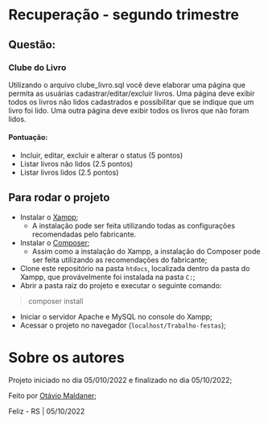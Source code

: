 # Recuperação - segundo trimestre
## Questão:
### Clube do Livro
Utilizando o arquivo clube_livro.sql você deve elaborar uma página que permita as usuárias cadastrar/editar/excluir livros. Uma página deve exibir todos os livros não lidos cadastrados e possibilitar que se indique que um livro foi lido. Uma outra página deve exibir todos os livros que não foram lidos.
#### Pontuação: 
- Incluir, editar, excluir e alterar o status (5 pontos)
- Listar livros não lidos (2.5 pontos)
- Listar livros lidos (2.5 pontos)
## Para rodar o projeto
- Instalar o [Xampp](https://www.apachefriends.org/pt_br/index.html);
    - A instalação pode ser feita utilizando todas as configurações recomendadas pelo fabricante.
- Instalar o [Composer](https://getcomposer.org/);
    - Assim como a instalação do Xampp, a instalação do Composer pode ser feita utilizando as recomendações do fabricante;
- Clone este repositório na pasta `htdocs`, localizada dentro da pasta do Xampp, que provávelmente foi instalada na pasta `C:`;
- Abrir a pasta raiz do projeto e executar o seguinte comando:
> composer install
- Iniciar o servidor Apache e  MySQL no console do Xampp;
- Acessar o projeto no navegador (`localhost/Trabalho-festas`);
# Sobre os autores
Projeto iniciado no dia 05/010/2022 e finalizado no dia 05/10/2022; &nbsp;

Feito por [Otávio Maldaner](https://github.com/OtavioMaldaner/);&nbsp;

Feliz - RS | 05/10/2022

